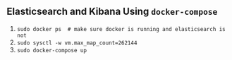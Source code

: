 ## Elasticsearch and Kibana Using `docker-compose`

   1. `sudo docker ps  # make sure docker is running and elasticsearch is not`
   1. `sudo sysctl -w vm.max_map_count=262144`
   1. `sudo docker-compose up`

